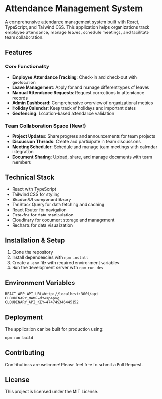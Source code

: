 
# Attendance Management System

A comprehensive attendance management system built with React, TypeScript, and Tailwind CSS. This application helps organizations track employee attendance, manage leaves, schedule meetings, and facilitate team collaboration.

## Features

### Core Functionality
- **Employee Attendance Tracking**: Check-in and check-out with geolocation
- **Leave Management**: Apply for and manage different types of leaves
- **Manual Attendance Requests**: Request corrections to attendance records
- **Admin Dashboard**: Comprehensive overview of organizational metrics
- **Holiday Calendar**: Keep track of holidays and important dates
- **Geofencing**: Location-based attendance validation

### Team Collaboration Space (New!)
- **Project Updates**: Share progress and announcements for team projects
- **Discussion Threads**: Create and participate in team discussions
- **Meeting Scheduler**: Schedule and manage team meetings with calendar integration
- **Document Sharing**: Upload, share, and manage documents with team members

## Technical Stack

- React with TypeScript
- Tailwind CSS for styling
- Shadcn/UI component library
- TanStack Query for data fetching and caching
- React Router for navigation
- Date-fns for date manipulation
- Cloudinary for document storage and management
- Recharts for data visualization

## Installation & Setup

1. Clone the repository
2. Install dependencies with `npm install`
3. Create a `.env` file with required environment variables
4. Run the development server with `npm run dev`

## Environment Variables

```
REACT_APP_API_URL=http://localhost:3000/api
CLOUDINARY_NAME=dzwspepvg
CLOUDINARY_API_KEY=474749346445152
```

## Deployment

The application can be built for production using:

```
npm run build
```

## Contributing

Contributions are welcome! Please feel free to submit a Pull Request.

## License

This project is licensed under the MIT License.
